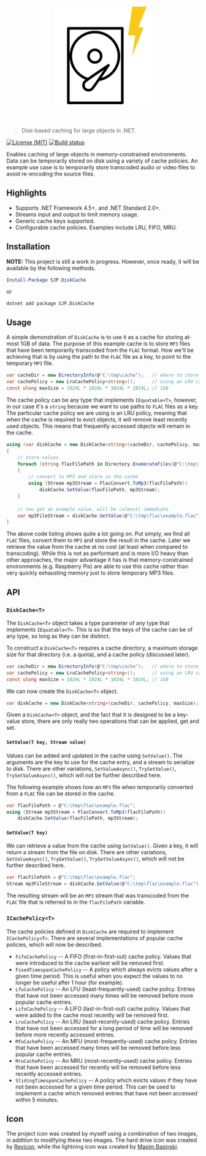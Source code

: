 <h1 align="center">
	<br>
	<img width="256" height="256" src="diskcache.png" alt="DiskCache">
	<br>
	<br>
</h1>

> Disk-based caching for large objects in .NET.

[![License (MIT)](https://img.shields.io/badge/license-MIT-blue.svg)](https://opensource.org/licenses/MIT) [![Build status](https://ci.appveyor.com/api/projects/status/x7di32g4cb8oriye?svg=true)](https://ci.appveyor.com/project/sjp/diskcache)

Enables caching of large objects in memory-constrained environments. Data can be temporarily stored on disk using a variety of cache policies. An example use case is to temporarily store transcoded audio or video files to avoid re-encoding the source files.

## Highlights

* Supports .NET Framework 4.5+, and .NET Standard 2.0+.
* Streams input and output to limit memory usage.
* Generic cache keys supported.
* Configurable cache policies. Examples include LRU, FIFO, MRU.

## Installation

**NOTE:** This project is still a work in progress. However, once ready, it will be available by the following methods.

```powershell
Install-Package SJP.DiskCache
```

or

```console
dotnet add package SJP.DiskCache
```

## Usage

A simple demonstration of `DiskCache` is to use it as a cache for storing at-most 1GB of data. The purpose of this example cache is to store `MP3` files that have been temporarily transcoded from the `FLAC` format. How we'll be achieving that is by using the path to the `FLAC` file as a key, to point to the temporary `MP3` file.

```csharp
var cacheDir = new DirectoryInfo(@"C:\tmp\cache");   // where to store the cache
var cachePolicy = new LruCachePolicy<string>();      // using an LRU cache policy
const ulong maxSize = 1024L * 1024L * 1024L * 1024L; // 1GB
```

The cache policy can be any type that implements `IEquatable<T>`, however, in our case it's a `string` because we want to use paths to `FLAC` files as a key. The particular cache policy we are using is an LRU policy, meaning that when the cache is required to evict objects, it will remove least recently used objects. This means that frequently accessed objects will remain in the cache.

```csharp
using (var diskCache = new DiskCache<string>(cacheDir, cachePolicy, maxSize))
{
    // store values
    foreach (string flacFilePath in Directory.EnumerateFiles(@"C:\tmp\flac", "*.flac"))
    {
        // convert to MP3 and store in the cache
        using (Stream mp3Stream = FlacConvert.ToMp3(flacFilePath))
            diskCache.SetValue(flacFilePath, mp3Stream);
    }

    // now get an example value, will be (almost) immediate
    var mp3FileStream = diskCache.GetValue(@"C:\tmp\flac\example.flac");
}
```

The above code listing shows quite a lot going on. Put simply, we find all `FLAC` files, convert them to `MP3` and store the result in the cache. Later we retrieve the value from the cache at no cost (at least when compared to transcoding). While this is not as performant and is more I/O heavy than other approaches, the major advantage it has is that memory-constrained environments (e.g. Raspberry Pis) are able to use this cache rather than very quickly exhausting memory just to store temporary MP3 files.

## API

### `DiskCache<T>`

The `DiskCache<T>` object takes a type parameter of any type that implements `IEquatable<T>`. This is so that the keys of the cache can be of any type, so long as they can be distinct.

To construct a `DiskCache<T>` requires a cache directory, a maximum storage size for that directory (i.e. a quota), and a cache policy (discussed later).

```csharp
var cacheDir = new DirectoryInfo(@"C:\tmp\cache");   // where to store the cache
var cachePolicy = new LruCachePolicy<string>();      // using an LRU cache policy
const ulong maxSize = 1024L * 1024L * 1024L * 1024L; // 1GB
```

We can now create the `DiskCache<T>` object.

```csharp
var diskCache = new DiskCache<string>(cacheDir, cachePolicy, maxSize);
```

Given a `DiskCache<T>` object, and the fact that it is designed to be a key-value store, there are only really two operations that can be applied, get and set.

#### `SetValue(T key, Stream value)`

Values can be added and updated in the cache using `SetValue()`. The arguments are the key to use for the cache entry, and a stream to serialize to disk. There are other variations, `SetValueAsync()`, `TrySetValue()`, `TrySetValueAsync()`, which will not be further described here.

The following example shows how an `MP3` file when temporarily converted from a `FLAC` file can be stored in the cache.

```csharp
var flacFilePath = @"C:\tmp\flac\example.flac";
using (Stream mp3Stream = FlacConvert.ToMp3(flacFilePath))
    diskCache.SetValue(flacFilePath, mp3Stream);
```

#### `GetValue(T key)`

We can retrieve a value from the cache using `GetValue()`. Given a key, it will return a stream from the file on disk. There are other variations, `GetValueAsync()`, `TryGetValue()`, `TryGetValueAsync()`, which will not be further described here.

```csharp
var flacFilePath = @"C:\tmp\flac\example.flac";
Stream mp3FileStream = diskCache.GetValue(@"C:\tmp\flac\example.flac");
```

The resulting stream will be an `MP3` stream that was transcoded from the `FLAC` file that is referred to in the `flacFilePath` variable.

### `ICachePolicy<T>`

The cache policies defined in `DiskCache` are required to implement `ICachePolicy<T>`. There are several implementations of popular cache policies, which will now be described.

* `FifoCachePolicy` -- A FIFO (first-in-first-out) cache policy. Values that were introduced to the cache earliest will be removed first.
* `FixedTimespanCachePolicy` -- A policy which always evicts values after a given time period. This is useful when you expect the values to no longer be useful after 1 hour (for example).
* `LfuCachePolicy` -- An LFU (least-frequently-used) cache policy. Entries that have not been accessed many times will be removed before more popular cache entries.
* `LifoCachePolicy` -- A LIFO (last-in-first-out) cache policy. Values that were added to the cache most recently will be removed first.
* `LruCachePolicy` -- An LRU (least-recently-used) cache policy. Entries that have not been accessed for a long period of time will be removed before more recently accessed entries.
* `MfuCachePolicy` -- An MFU (most-frequently-used) cache policy. Entries that have been accessed many times will be removed before less popular cache entries.
* `MruCachePolicy` -- An MRU (most-recently-used) cache policy. Entries that have been accessed for recently will be removed before less recently accessed entries.
* `SlidingTimespanCachePolicy` -- A policy which evicts values if they have not been accessed for a given time period. This can be used to implement a cache which removed entries that have not been accessed within 5 minutes.

## Icon

The project icon was created by myself using a combination of two images, in addition to modifying these two images. The hard drive icon was created by [Revicon](https://www.flaticon.com/authors/revicon), while the lightning icon was created by [Maxim Basinski](https://www.flaticon.com/authors/maxim-basinski).